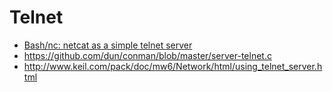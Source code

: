 # Telnet

* [Bash/nc: netcat as a simple telnet server](https://gist.github.com/gerjantd/9787489)
* https://github.com/dun/conman/blob/master/server-telnet.c
* http://www.keil.com/pack/doc/mw6/Network/html/using_telnet_server.html